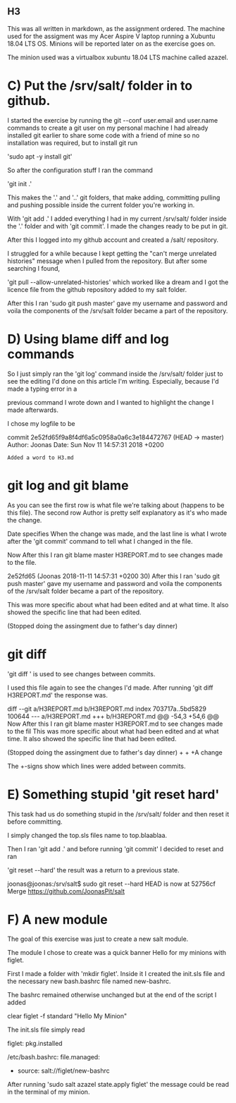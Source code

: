 ## H3

This was all written in markdown, as the assignment ordered.
The machine used for the assigment was my Acer Aspire V laptop running a Xubuntu 18.04 LTS OS. Minions will be reported later on as
the exercise goes on.

The minion used was a virtualbox xubuntu 18.04 LTS machine called azazel.

# C) Put the /srv/salt/ folder in to github.

I started the exercise by running the git --conf user.email and user.name commands to create a git user on my personal machine
I had already installed git earlier to share some code with a friend of mine so no installation was required, but to install git run 

'sudo apt -y install git'

So after the configuration stuff I ran the command

'git init .'

This makes the '.' and '..' git folders, that make adding, committing pulling and pushing possible inside the current folder you're working in.

With 'git add .' I added everything I had in my current /srv/salt/ folder inside the '.' folder and with 'git commit'. I made the changes ready to be put in git.

After this I logged into my github account and created a /salt/ repository.

I struggled for a while because I kept getting the "can't merge unrelated histories" message when I pulled from the repository. But after some searching I found,

'git pull <name> --allow-unrelated-histories' which worked like a dream and I got the licence file from the github repository added to my salt folder.

After this I ran 'sudo git push <the link to my repository> master' gave my username and password and voila the components of the /srv/salt folder became a part of the repository.

# D) Using blame diff and log commands

So I just simply ran the 'git log' command inside the /srv/salt/ folder just to see the editing I'd done on this article I'm writing. Especially, because I'd made a typing error in a

previous command I wrote down and I wanted to highlight the change I made afterwards. 

I chose my logfile to be 

commit 2e52fd65f9a8f4df6a5c0958a0a6c3e184472767 (HEAD -> master)
Author: Joonas 
Date:   Sun Nov 11 14:57:31 2018 +0200

    Added a word to H3.md

# git log and git blame

As you can see the first row is what file we're talking about (happens to be this file). The second row Author is pretty self explanatory as it's who made the change.

Date specifies When the change was made, and the last line is what I wrote after the 'git commit' command to tell what I changed in the file.

Now After this I ran git blame master H3REPORT.md to see changes made to the file.

2e52fd65 (Joonas 2018-11-11 14:57:31 +0200 30) After this I ran 'sudo git push <the link to my repository> master' gave my username and password and voila the components of the /srv/salt folder became a part of the repository.

This was more specific about what had been edited and at what time. It also showed the specific line that had been edited.

(Stopped doing the assingment due to father's day dinner)

# git diff

'git diff <file>' is used to see changes between commits. 

I used this file again to see the changes I'd made. After running 'git diff H3REPORT.md' the response was.

diff --git a/H3REPORT.md b/H3REPORT.md
index 703717a..5bd5829 100644
--- a/H3REPORT.md
+++ b/H3REPORT.md
@@ -54,3 +54,6 @@ Now After this I ran git blame master H3REPORT.md to see changes made to the fil
 This was more specific about what had been edited and at what time. It also showed the specific line that had been edited.
 
 (Stopped doing the assingment due to father's day dinner)
+
+
+A change

The +-signs show which lines were added between commits.

# E) Something stupid 'git reset hard'

This task had us do something stupid in the /srv/salt/ folder and then reset it before committing.

I simply changed the top.sls files name to top.blaablaa.

Then I ran 'git add .' and before running 'git commit' I decided to reset and ran 

'git reset --hard' the result was a return to a previous state.

joonas@joonas:/srv/salt$ sudo git reset --hard
HEAD is now at 52756cf Merge https://github.com/JoonasPit/salt

# F) A new module

The goal of this exercise was just to create a new salt module.

The module I chose to create was a quick banner Hello for my minions with figlet.

First I made a folder with 'mkdir figlet'. Inside it I created the init.sls file and the necessary new bash.bashrc file named new-bashrc.

The bashrc remained otherwise unchanged but at the end of the script I added 


clear
figlet -f standard "Hello My Minion"

The init.sls file simply read 

figlet:
  pkg.installed

/etc/bash.bashrc:
   file.managed:
   - source: salt://figlet/new-bashrc

After running 'sudo salt azazel state.apply figlet' the message could be read in the terminal of my minion.
